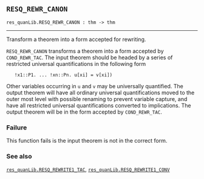 ## `RESQ_REWR_CANON`

``` hol4
res_quanLib.RESQ_REWR_CANON : thm -> thm
```

------------------------------------------------------------------------

Transform a theorem into a form accepted for rewriting.

`RESQ_REWR_CANON` transforms a theorem into a form accepted by
`COND_REWR_TAC`. The input theorem should be headed by a series of
restricted universal quantifications in the following form

``` hol4
   !x1::P1. ... !xn::Pn. u[xi] = v[xi])
```

Other variables occurring in `u` and `v` may be universally quantified.
The output theorem will have all ordinary universal quantifications
moved to the outer most level with possible renaming to prevent variable
capture, and have all restricted universal quantifications converted to
implications. The output theorem will be in the form accepted by
`COND_REWR_TAC`.

### Failure

This function fails is the input theorem is not in the correct form.

### See also

[`res_quanLib.RESQ_REWRITE1_TAC`](#res_quanLib.RESQ_REWRITE1_TAC),
[`res_quanLib.RESQ_REWRITE1_CONV`](#res_quanLib.RESQ_REWRITE1_CONV)
